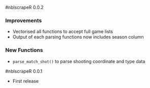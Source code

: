 #nblscrapeR 0.0.2

### Improvements

* Vectorised all functions to accept full game lists
* Output of each parsing functions now includes season column

### New Functions

* `parse_match_shot()` to parse shooting coordinate and type data

#nblscrapeR 0.0.1

* First release